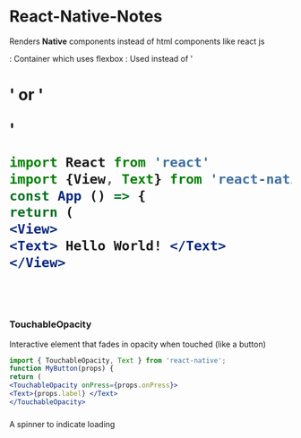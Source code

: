 # React-Native-Notes
Renders **Native** components instead of html components like react js <br>

**<View>**: Container which uses flexbox
**<Text>**: Used instead of '<h1>' or '<p>' 


```jsx
import React from 'react'
import {View, Text} from 'react-native
const App () => {
return (
<View>
<Text> Hello World! </Text>
</View>
```
<br>

### TouchableOpacity
Interactive element that fades in opacity when touched (like a button)

```jsx
import { TouchableOpacity, Text } from 'react-native';
function MyButton(props) {
return (
<TouchableOpacity onPress={props.onPress}>
<Text>{props.label} </Text>
</TouchableOpacity>
```

### <ActivityIndicator>
A spinner to indicate loading
